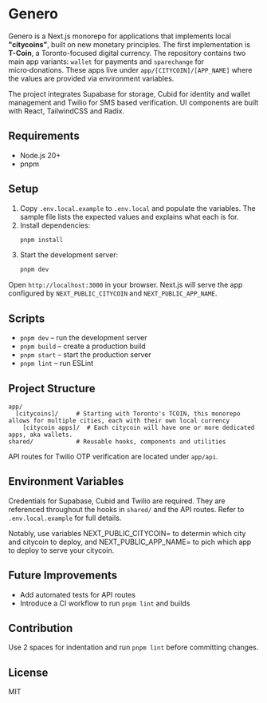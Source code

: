# Genero

Genero is a Next.js monorepo for applications that implements local **"citycoins"**, built on new monetary principles. The first implementation is **T-Coin**, a Toronto-focused digital currency. The repository contains two main app variants: `wallet` for payments and `sparechange` for micro‑donations. These apps live under `app/[CITYCOIN]/[APP_NAME]` where the values are provided via environment variables.

The project integrates Supabase for storage, Cubid for identity and wallet management and Twilio for SMS based verification. UI components are built with React, TailwindCSS and Radix.

## Requirements

- Node.js 20+
 - pnpm

## Setup

1. Copy `.env.local.example` to `.env.local` and populate the variables. The sample file lists the expected values and explains what each is for.
2. Install dependencies:
   ```bash
   pnpm install
   ```
3. Start the development server:
   ```bash
   pnpm dev
   ```

Open `http://localhost:3000` in your browser. Next.js will serve the app configured by `NEXT_PUBLIC_CITYCOIN` and `NEXT_PUBLIC_APP_NAME`.

## Scripts

- `pnpm dev` – run the development server
- `pnpm build` – create a production build
- `pnpm start` – start the production server
- `pnpm lint` – run ESLint

## Project Structure

```
app/
  [citycoins]/     # Starting with Toronto's TCOIN, this monorepo allows for multiple cities, each with their own local currency
    [citycoin apps]/  # Each citycoin will have one or more dedicated apps, aka wallets.
shared/            # Reusable hooks, components and utilities
```

API routes for Twilio OTP verification are located under `app/api`.

## Environment Variables

Credentials for Supabase, Cubid and Twilio are required. They are referenced throughout the hooks in `shared/` and the API routes. Refer to `.env.local.example` for full details.

Notably, use variables NEXT_PUBLIC_CITYCOIN= to determin which city and citycoin to deploy, and NEXT_PUBLIC_APP_NAME= to pich which app to deploy to serve your citycoin.

## Future Improvements

- Add automated tests for API routes
- Introduce a CI workflow to run `pnpm lint` and builds

## Contribution

Use 2 spaces for indentation and run `pnpm lint` before committing changes.

## License

MIT
